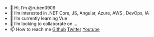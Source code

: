 - 👋 Hi, I’m @ruben0909
- 👀 I’m interested in .NET Core, JS, Angular, Azure, AWS , DevOps, IA 
- 🌱 I’m currently learning Vue
- 💞️ I’m looking to collaborate on ...
- 📫 How to reach me 
[Github](https://github.com/ruben0909)
[Twitter](https://twitter.com/ruben0909)
[Youtube](https://www.youtube.com/user/ruben0909)

<!---
ruben0909/ruben0909 is a ✨ special ✨ repository because its `README.md` (this file) appears on your GitHub profile.
You can click the Preview link to take a look at your changes.
--->
